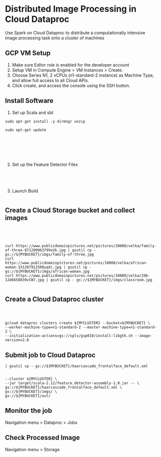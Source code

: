 # Distributed Image Processing in Cloud Dataproc
Use Spark on Cloud Dataproc to distribute a computationally intensive image processing task onto a cluster of machines

## GCP VM Setup
1. Make sure Editor role is enabled for the developer account
2. Setup VM in Compute Engine > VM Instances > Create.
3. Choose Series N1, 2 vCPUs (n1-standard-2 instance) as Machine Type, and allow full access to all Cloud APIs.
4. Click create, and access the console using the SSH button.

## Install Software
1. Set up Scala and sbt

```
sudo apt-get install -y dirmngr unzip
```

```
sudo apt-get update
```

```sudo apt-get install -y apt-transport-https
```

```echo "deb https://dl.bintray.com/sbt/debian /" | \
```

```sudo tee -a /etc/apt/sources.list.d/sbt.list
```

```sudo apt-key adv --keyserver hkp://keyserver.ubuntu.com:80 --recv 642AC823
```

```sudo apt-get update
```

```sudo apt-get install -y bc scala sbt
```

2. Set up the Feature Detector Files
```sudo apt-get update
```

```gsutil cp gs://spls/gsp124/cloud-dataproc.zip .
```

```unzip cloud-dataproc.zip
```

```cd cloud-dataproc/codelabs/opencv-haarcascade
```

3. Launch Build
```sbt assembly
```

## Create a Cloud Storage bucket and collect images

```GCP_PROJECT=$(gcloud config get-value core/project)
```

```MYBUCKET="${USER//google}-image-${RANDOM}"
```

```echo MYBUCKET=${MYBUCKET}
```

```gsutil mb gs://${MYBUCKET}
```

```
curl https://www.publicdomainpictures.net/pictures/20000/velka/family-of-three-871290963799xUk.jpg | gsutil cp - gs://${MYBUCKET}/imgs/family-of-three.jpg
curl https://www.publicdomainpictures.net/pictures/10000/velka/african-woman-331287912508yqXc.jpg | gsutil cp - gs://${MYBUCKET}/imgs/african-woman.jpg
curl https://www.publicdomainpictures.net/pictures/10000/velka/296-1246658839vCW7.jpg | gsutil cp - gs://${MYBUCKET}/imgs/classroom.jpg
```

```gsutil ls -R gs://${MYBUCKET}
```

## Create a Cloud Dataproc cluster
```MYCLUSTER="${USER/_/-}-qwiklab"
```

```echo MYCLUSTER=${MYCLUSTER}
```

```gcloud config set dataproc/region us-central1
```

```
gcloud dataproc clusters create ${MYCLUSTER} --bucket=${MYBUCKET} \
--worker-machine-type=n1-standard-2 --master-machine-type=n1-standard-2 \
--initialization-actions=gs://spls/gsp010/install-libgtk.sh --image-version=2.0
```

## Submit job to Cloud Dataproc
```curl https://raw.githubusercontent.com/opencv/opencv/master/data/haarcascades/haarcascade_frontalface_default.xml 
| gsutil cp - gs://${MYBUCKET}/haarcascade_frontalface_default.xml
```

```cd ~/cloud-dataproc/codelabs/opencv-haarcascade
```

```gcloud dataproc jobs submit spark \
--cluster ${MYCLUSTER} \
--jar target/scala-2.12/feature_detector-assembly-1.0.jar -- \
gs://${MYBUCKET}/haarcascade_frontalface_default.xml \
gs://${MYBUCKET}/imgs/ \
gs://${MYBUCKET}/out/
```

## Monitor the job
Navigation menu > Dataproc > Jobs

## Check Processed Image
Navigation menu > Storage
